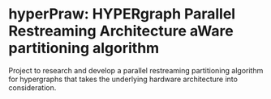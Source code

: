 # hyperPraw: HYPERgraph Parallel Restreaming Architecture aWare partitioning algorithm

Project to research and develop a parallel restreaming partitioning algorithm for hypergraphs that takes the underlying hardware architecture  into consideration. 
